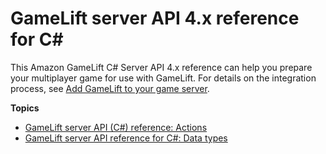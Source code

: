 # GameLift server API 4\.x reference for C\#<a name="integration-server-sdk4-csharp"></a>

This Amazon GameLift C\# Server API 4\.x reference can help you prepare your multiplayer game for use with GameLift\. For details on the integration process, see [Add GameLift to your game server](gamelift-sdk-server-api.md)\.

**Topics**
+ [GameLift server API \(C\#\) reference: Actions](integration-server-sdk-csharp-ref-actions.md)
+ [GameLift server API reference for C\#: Data types](integration-server-sdk-csharp-ref-datatypes.md)